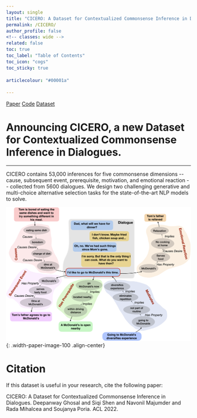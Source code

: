 ```yaml
---
layout: single
title: "CICERO: A Dataset for Contextualized Commonsense Inference in Dialogues"
permalink: /CICERO/
author_profile: false
<!-- classes: wide -->
related: false
toc: true
toc_label: "Table of Contents"
toc_icon: "cogs"
toc_sticky: true

articlecolour: "#00001a"

---
```


<a href="" target="_blank" class="btn .btn--success btn--large" role="button">Paper</a> 
<a href="https://github.com/declare-lab/CICERO" target="_blank" class="btn .btn--warning btn--large" role="button">Code</a>
<a href="https://github.com/declare-lab/CICERO/master/data/" target="_blank" class="btn .btn--info btn--large" role="button">Dataset</a>

<h1> Announcing CICERO, a new Dataset for Contextualized Commonsense Inference in Dialogues. </h1>
<hr>
CICERO contains 53,000 inferences for five commonsense dimensions -- cause, subsequent event, prerequisite, motivation, and emotional reaction -- collected from 5600 dialogues. We design two challenging generative and multi-choice alternative selection tasks for the state-of-the-art NLP models to solve.

![image-center](/assets/images/resources/cicero.png){: .width-paper-image-100 .align-center}

# Citation

If this dataset is useful in your research, cite the following paper:

<div class="notice--success">
    CICERO: A Dataset for Contextualized Commonsense Inference in Dialogues. Deepanway Ghosal and Siqi Shen and Navonil Majumder and Rada Mihalcea and Soujanya Poria. ACL 2022.
<div>
